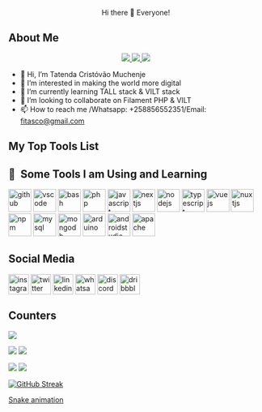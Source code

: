 <p align="center">
  Hi there 👋 Everyone!
</p>

## About Me

<p align="center">
    <a href="https://www.twitter.com/ProlificCoder17" target="_blank" rel="noreferrer">
        <img src="https://img.shields.io/twitter/follow/ProlificCoder17?logo=twitter&style=for-the-badge&color=6366f1&labelColor=000000"/>
    </a>
    <a href="https://www.github.com/ProlificCoder17" target="_blank" rel="noreferrer">
        <img src="https://img.shields.io/github/followers/ProlificCoder17?logo=github&style=for-the-badge&color=6366f1&labelColor=000000" />
    </a>
    <a href="https://github.com/ProlificCoder17">
        <img src="https://komarev.com/ghpvc/?username=ProlificCoder17&style=for-the-badge">
    </a>
</p>

- 👋 Hi, I’m Tatenda Cristóvão Muchenje
- 👀 I’m interested in making the world more digital
- 🌱 I’m currently learning TALL stack & VILT stack
- 💞️ I’m looking to collaborate on Filament PHP & VILT
- 📫 How to reach me /Whatsapp: +258856552351/Email: fitasco@gmail.com


## My Top Tools List


<h2> 🚀 &nbsp;Some Tools I am Using and Learning</h2>
<p align="left">
<img src="https://cdn.jsdelivr.net/gh/devicons/devicon/icons/github/github-original-wordmark.svg" alt="github" width="45" height="45"/>
<img src="https://cdn.jsdelivr.net/gh/devicons/devicon/icons/vscode/vscode-original.svg" alt="vscode" width="45" height="45"/>
<img src="https://cdn.jsdelivr.net/gh/devicons/devicon/icons/bash/bash-original.svg" alt="bash" width="45" height="45"/>
<img src="https://cdn.jsdelivr.net/gh/devicons/devicon/icons/php/php-original.svg" alt="php" width="45" height="45"/>
<img src="https://cdn.jsdelivr.net/gh/devicons/devicon/icons/javascript/javascript-original.svg" alt="javascript" width="45" height="45"/>
<img src="https://cdn.jsdelivr.net/gh/devicons/devicon/icons/nextjs/nextjs-original.svg" alt="nextjs" width="45" height="45"/>
<img src="https://cdn.jsdelivr.net/gh/devicons/devicon/icons/nodejs/nodejs-original.svg" alt="nodejs" width="45" height="45"/>
<img src="https://cdn.jsdelivr.net/gh/devicons/devicon/icons/typescript/typescript-original.svg" alt="typescript" width="45" height="45"/>
<img src="https://cdn.jsdelivr.net/gh/devicons/devicon/icons/vuejs/vuejs-original.svg" alt="vuejs" width="45" height="45"/>     
<img src="https://cdn.jsdelivr.net/gh/devicons/devicon/icons/nuxtjs/nuxtjs-original.svg" alt="nuxtjs" width="45" height="45"/>
<img src="https://cdn.jsdelivr.net/gh/devicons/devicon/icons/npm/npm-original-wordmark.svg" alt="npm" width="45" height="45"/>
<img src="https://cdn.jsdelivr.net/gh/devicons/devicon/icons/mysql/mysql-original.svg" alt="mysql" width="45" height="45"/>
<img src="https://cdn.jsdelivr.net/gh/devicons/devicon/icons/mongodb/mongodb-original.svg" alt="mongodb" width="45" height="45"/>
<img src="https://cdn.jsdelivr.net/gh/devicons/devicon/icons/arduino/arduino-original.svg" alt="arduino" width="45" height="45"/>
<img src="https://cdn.jsdelivr.net/gh/devicons/devicon/icons/androidstudio/androidstudio-original.svg" alt="androidstudio" width="45" height="45"/>
<img src="https://cdn.jsdelivr.net/gh/devicons/devicon/icons/apache/apache-original.svg" alt="apache" width="45" height="45"/>         
</p>



## Social Media

<a href="https://www.instagram.com/sir_muchenje" target="_blank"><img align="center"  width="40px" src="https://github.com/gauravghongde/social-icons/blob/master/SVG/Color/Instagram.svg" alt="instagram" /></a>
<a href="https://twitter.com/FitascoFrost" target="_blank"><img align="center"  width="40px" src="https://github.com/gauravghongde/social-icons/blob/master/SVG/Color/Twitter.svg" alt="twitter" /></a>
<a href="https://www.linkedin.com/in/tatenda-muchenje-3189aa91/" target="_blank"><img align="center"  width="40px" src="https://github.com/gauravghongde/social-icons/blob/master/SVG/Color/LinkedIN.svg" alt="linkedin" /></a>
<a href="https://wa.me/+258856552351" target="_blank"><img align="center"  width="40px" src="https://github.com/gauravghongde/social-icons/blob/master/SVG/Color/WhatsApp.svg" alt="whatsapp" /></a>
<a href="https://discord.gg/thegreat258" target="_blank"><img align="center"  width="40px" src="https://github.com/gauravghongde/social-icons/blob/master/SVG/Color/Discord.svg" alt="discord" /></a>
<a href="https://dribbble.com/ProlificCoder17" target="_blank"><img align="center"  width="40px" src="https://github.com/gauravghongde/social-icons/blob/master/SVG/Color/Dribbble.svg" alt="dribbble" /></a>

## Counters
![](http://github-profile-summary-cards.vercel.app/api/cards/profile-details?username=ProlificCoder17&theme=default)

![](http://github-profile-summary-cards.vercel.app/api/cards/repos-per-language?username=ProlificCoder17&theme=default)
![](http://github-profile-summary-cards.vercel.app/api/cards/most-commit-language?username=ProlificCoder17&theme=default)

![](http://github-profile-summary-cards.vercel.app/api/cards/stats?username=ProlificCoder17&theme=default)
![](http://github-profile-summary-cards.vercel.app/api/cards/productive-time?username=ProlificCoder17&theme=default&utcOffset=8)

[![GitHub Streak](https://github-readme-streak-stats.herokuapp.com?user=ProlificCoder17)](https://git.io/streak-stats)

[Snake animation](https://github.com/ProlificCoder17/ProlificCoder17/blob/output/github-contribution-grid-snake.svg)


<!---
ProlificCoder17/ProlificCoder17 is a ✨ special ✨ repository because its `README.md` (this file) appears on your GitHub profile.
You can click the Preview link to take a look at your changes.
--->
